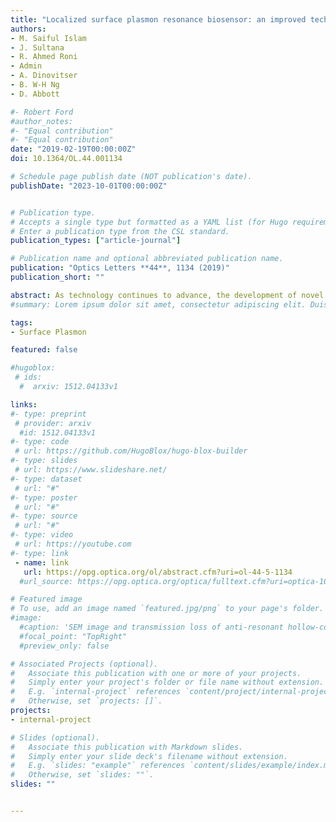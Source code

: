```yaml
---
title: "Localized surface plasmon resonance biosensor: an improved technique for SERS response intensification"
authors:
- M. Saiful Islam
- J. Sultana
- R. Ahmed Roni
- Admin
- A. Dinovitser
- B. W-H Ng
- D. Abbott

#- Robert Ford
#author_notes:
#- "Equal contribution"
#- "Equal contribution"
date: "2019-02-19T00:00:00Z"
doi: 10.1364/OL.44.001134

# Schedule page publish date (NOT publication's date).
publishDate: "2023-10-01T00:00:00Z"


# Publication type.
# Accepts a single type but formatted as a YAML list (for Hugo requirements).
# Enter a publication type from the CSL standard.
publication_types: ["article-journal"]

# Publication name and optional abbreviated publication name.
publication: "Optics Letters **44**, 1134 (2019)"
publication_short: ""

abstract: As technology continues to advance, the development of novel sensing systems opens new possibilities for low-cost, practical biosensing applications. In this Letter, we demonstrate a localized surface plasmon resonance system that combines both wave-guiding and plasmonic resonance sensing with a single microstructured polymeric structure. Characterizing the sensor using the finite element method simulation shows, to the best of our knowledge, a record wavelength sensitivity (WS) of 111000 nm/refractive index unit (RIU), high amplitude sensitivity (AS) of 2050 RIU<sup>-1</sup>, high sensor resolution and limit of detection of 9×10<sup>-7</sup> RIU and 8.12×10<sup>-12</sup> RIU<sup>2</sup>/nm, respectively. Furthermore, these sensors have the capability to detect an analyte within the refractive index range of 1.33–1.43 in the visible to mid-IR, therefore being potentially suitable for applications in biomolecular and chemical analyte detection.
#summary: Lorem ipsum dolor sit amet, consectetur adipiscing elit. Duis posuere tellus ac convallis placerat. Proin tincidunt magna sed ex sollicitudin condimentum.

tags:
- Surface Plasmon

featured: false

#hugoblox:
 # ids:
  #  arxiv: 1512.04133v1

links:
#- type: preprint
 # provider: arxiv
  #id: 1512.04133v1
#- type: code
 # url: https://github.com/HugoBlox/hugo-blox-builder
#- type: slides
 # url: https://www.slideshare.net/
#- type: dataset
 # url: "#"
#- type: poster
 # url: "#"
#- type: source
 # url: "#"
#- type: video
 # url: https://youtube.com
#- type: link
 - name: link
   url: https://opg.optica.org/ol/abstract.cfm?uri=ol-44-5-1134
  #url_source: https://opg.optica.org/optica/fulltext.cfm?uri=optica-10-10-1253

# Featured image
# To use, add an image named `featured.jpg/png` to your page's folder. 
#image:
  #caption: 'SEM image and transmission loss of anti-resonant hollow-core fiber'
  #focal_point: "TopRight"
  #preview_only: false

# Associated Projects (optional).
#   Associate this publication with one or more of your projects.
#   Simply enter your project's folder or file name without extension.
#   E.g. `internal-project` references `content/project/internal-project/index.md`.
#   Otherwise, set `projects: []`.
projects:
- internal-project

# Slides (optional).
#   Associate this publication with Markdown slides.
#   Simply enter your slide deck's filename without extension.
#   E.g. `slides: "example"` references `content/slides/example/index.md`.
#   Otherwise, set `slides: ""`.
slides: ""


---
```

